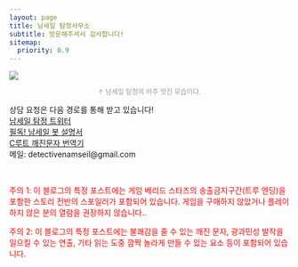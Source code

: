 ```yaml
---
layout: page
title: 남세일 탐정사무소
subtitle: 방문해주셔서 감사합니다!
sitemap:
  priority: 0.9
---
```


<img src="{{ '/assets/img/profilepic.jpg' | prepend: site.baseurl }}" id="about-img">
<p style="font-size:12px; color: #999999; text-align: center"> ↑ 남세일 탐정의 아주 멋진 모습이다. </p>
<div id="describe-text">
	<p>상담 요청은 다음 경로를 통해 받고 있습니다!<br>
	<a href="https://twitter.com/Detective_Seil" target="_blank">남세일 탐정 트위터</a><br>
	<a href="/notice/2021/07/02/whoishim.html" target="_blank">필독! 남세일 봇 설명서</a><br>
	<a href="/i28" target="_blank">C루트 깨진문자 번역기</a><br>
	메일: detectivenamseil@gmail.com</p>
	<br>
	<p style="color: red;">주의 1: 이 블로그의 특정 포스트에는 게임 베리드 스타즈의 송출금지구간(트루 엔딩)을 포함한 스토리 전반의 스포일러가 포함되어 있습니다. 게임을 구매하지 않았거나 플레이하지 않은 분의 열람을 권장하지 않습니다..</p>
	<p style="color: red;">주의 2: 이 블로그의 특정 포스트에는 불쾌감을 줄 수 있는 깨진 문자, 광과민성 발작을 일으킬 수 있는 연출, 기타 읽는 도중 깜짝 놀라게 만들 수 있는 요소 등이 포함되어 있습니다.</p>
</div>
